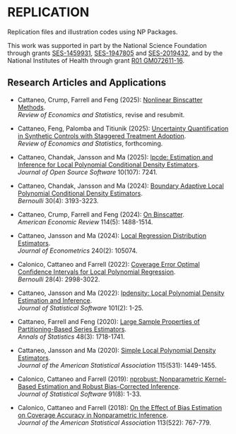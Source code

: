 # REPLICATION

Replication files and illustration codes using NP Packages.

This work was supported in part by the National Science Foundation through grants [SES-1459931](https://www.nsf.gov/awardsearch/showAward?AWD_ID=1459931), [SES-1947805](https://www.nsf.gov/awardsearch/showAward?AWD_ID=1947805) and [SES-2019432](https://www.nsf.gov/awardsearch/showAward?AWD_ID=2019432), and by the National Institutes of Health through grant [R01 GM072611-16](https://reporter.nih.gov/project-details/10093056).

## Research Articles and Applications

- Cattaneo, Crump, Farrell and Feng (2025): [Nonlinear Binscatter Methods](https://github.com/nppackages-replication/CCFF_2025_RESTAT).<br>
_Review of Economics and Statistics_, revise and resubmit.

- Cattaneo, Feng, Palomba and Titiunik (2025): [Uncertainty Quantification in Synthetic Controls with Staggered Treatment Adoption](https://github.com/nppackages-replication/CFPT_2025_RESTAT).<br>
_Review of Economics and Statistics_, forthcoming.

- Cattaneo, Chandak, Jansson and Ma (2025): [lpcde: Estimation and Inference for Local Polynomial Conditional Density Estimators](https://github.com/nppackages-replication/CCJM_2025_JOSS).<br>
_Journal of Open Source Software_ 10(107): 7241.

- Cattaneo, Chandak, Jansson and Ma (2024): [Boundary Adaptive Local Polynomial Conditional Density Estimators](https://github.com/nppackages-replication/CCJM_2024_Bernoulli).<br>
_Bernoulli_ 30(4): 3193-3223.

- Cattaneo, Crump, Farrell and Feng (2024): [On Binscatter](https://github.com/nppackages-replication/CCFF_2024_AER).<br>
_American Economic Review_ 114(5): 1488-1514.

- Cattaneo, Jansson and Ma (2024): [Local Regression Distribution Estimators](https://github.com/nppackages-replication/CJM_2024_JOE).<br>
_Journal of Econometrics_ 240(2): 105074.

- Calonico, Cattaneo and Farrell (2022): [Coverage Error Optimal Confidence Intervals for Local Polynomial Regression](https://github.com/nppackages-replication/CCF_2022_Bernoulli).<br>
_Bernoulli_ 28(4): 2998-3022.

- Cattaneo, Jansson and Ma (2022): [lpdensity: Local Polynomial Density Estimation and Inference](https://github.com/nppackages-replication/CJM_2022_JSS).<br>
_Journal of Statistical Software_ 101(2): 1-25.

- Cattaneo, Farrell and Feng (2020): [Large Sample Properties of Partitioning-Based Series Estimators](https://github.com/nppackages-replication/CFF-2020-AOS).<br>
_Annals of Statistics_ 48(3): 1718-1741.

- Cattaneo, Jansson and Ma (2020): [Simple Local Polynomial Density Estimators](https://github.com/nppackages-replication/CJM_2020_JASA).<br>
_Journal of the American Statistical Association_ 115(531): 1449-1455.

- Calonico, Cattaneo and Farrell (2019): [nprobust: Nonparametric Kernel-Based Estimation and Robust Bias-Corrected Inference](https://github.com/nppackages-replication/CCF_2019_JSS).<br>
_Journal of Statistical Software_ 91(8): 1-33.

- Calonico, Cattaneo and Farrell (2018): [On the Effect of Bias Estimation on Coverage Accuracy in Nonparametric Inference](https://github.com/nppackages-replication/CCF_2018_JASA).<br>
_Journal of the American Statistical Association_ 113(522): 767-779.

<br><br>

